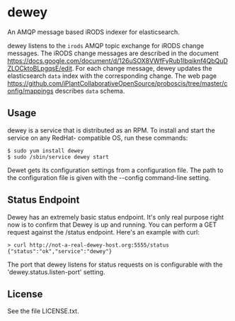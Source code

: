 dewey
=====

An AMQP message based iRODS indexer for elasticsearch.

dewey listens to the `irods` AMQP topic exchange for iRODS change messages. The iRODS change
messages are described in the document
https://docs.google.com/document/d/126uSOX8VWfFyRub1Ibqiknf4QbQuDZLOCktoBLpgqsE/edit. For each
change message, dewey updates the elasticsearch `data` index with the corresponding change. The web
page https://github.com/iPlantCollaborativeOpenSource/proboscis/tree/master/config/mappings
describes `data` schema.

Usage
-----

dewey is a service that is distributed as an RPM. To install and start the service on any RedHat-
compatible OS, run these commands:

```
$ sudo yum install dewey
$ sudo /sbin/service dewey start
```

Dewet gets its configuration settings from a configuration file. The path
to the configuration file is given with the --config command-line setting.

Status Endpoint
---------------

Dewey has an extremely basic status endpoint. It's only real purpose right now is to confirm that Dewey is up and running. You can perform a GET request against the /status endpoint. Here's an example with curl:

    > curl http://not-a-real-dewey-host.org:5555/status
    {"status":"ok","service":"dewey"}
    
The port that dewey listens for status requests on is configurable with the 'dewey.status.listen-port' setting.

License
-------

See the file LICENSE.txt.
